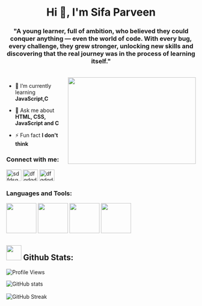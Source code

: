 <h1 align="center">Hi 👋, I'm Sifa Parveen</h1>

<h3 align="center">"A young learner, full of ambition, who believed they could conquer anything — even the world of code. With every bug, every challenge, they grew stronger, unlocking new skills and discovering that the real journey was in the process of learning itself."</h3>
<br>

<img src="https://user-images.githubusercontent.com/74038190/221352975-94759904-aa4c-4032-a8ab-b546efb9c478.gif" width="340" height ="230" align="right" padding="200">

- 🌱 I’m currently learning **JavaScript,C**

- 💬 Ask me about **HTML, CSS, JavaScript and C**

- ⚡ Fun fact **I don't think**

<h3 align="left">Connect with me:</h3>
<p align="left">
<a href="https://linkedin.com/in/sdfdsgdsg" target="blank"><img align="center" src="https://raw.githubusercontent.com/rahuldkjain/github-profile-readme-generator/master/src/images/icons/Social/linked-in-alt.svg" alt="sdfdsgdsg" height="30" width="40" /></a>
<a href="https://www.codechef.com/users/sifa_parveen" target="blank"><img align="center" src="https://cdn.jsdelivr.net/npm/simple-icons@3.1.0/icons/codechef.svg" alt="dfgdgdfgf" height="30" width="40" /></a>
<a href="https://www.hackerrank.com/profile/sifap122" target="blank"><img align="center" src="https://raw.githubusercontent.com/rahuldkjain/github-profile-readme-generator/master/src/images/icons/Social/hackerrank.svg" alt="dfgdgdfgdf" height="30" width="40" /></a>
</p>

<h3 align="left">Languages and Tools:</h3>

 <p align="left"> 
   <img src="https://github.com/Anmol-Baranwal/Cool-GIFs-For-GitHub/assets/74038190/29fd6286-4e7b-4d6c-818f-c4765d5e39a9" width="80">
   <img src="https://github.com/Anmol-Baranwal/Cool-GIFs-For-GitHub/assets/74038190/67f477ed-6624-42da-99f0-1a7b1a16eecb" width="80">
   <img src="https://user-images.githubusercontent.com/74038190/212257454-16e3712e-945a-4ca2-b238-408ad0bf87e6.gif" width="80"> 
   <img src="https://github.com/Anmol-Baranwal/Cool-GIFs-For-GitHub/assets/74038190/e0d299f2-767c-4c21-bd49-90f2a19f1a78" width="80">
 </p>
  


## <img src="https://media.giphy.com/media/ZCN6F3FAkwsyOGU2RS/giphy.gif" width="40"> **Github Stats:**


![Profile Views](https://komarev.com/ghpvc/?username=sifaparveen)
<br>
<!--![trophy](https://github-profile-trophy.vercel.app/?username=ishitaagl20)-->
![GitHub stats](https://github-readme-stats.vercel.app/api?username=sifaparveen&theme=react)
<br>
<br>
![GitHub Streak](https://streak-stats.demolab.com/?user=sifaparveen&theme=react)




